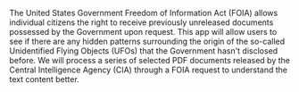The United States Government Freedom of Information Act (FOIA) allows individual citizens the right to receive previously unreleased documents possessed by the Government upon request. This app will allow users to see if there are any hidden patterns surrounding the origin of the so-called Unidentified Flying Objects (UFOs) that the Government hasn't disclosed before. We will process a series of selected PDF documents released by the Central Intelligence Agency (CIA) through a FOIA request to understand the text content better.